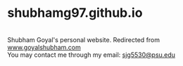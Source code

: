 # shubhamg97.github.io

<br/> Shubham Goyal's personal website. Redirected from www.goyalshubham.com
<br/> You may contact me through my email: sjg5530@psu.edu
